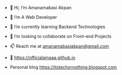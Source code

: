 - 👋 Hi, I’m Amanamabasi Akpan
- 👀 I’m A Web Developer

- 🌱 I’m currently learning Backend Technologies

- 💞️ I’m looking to collaborate on Front-end Projects

- 📫 Reach me at amanamabasiakpan@gmail.com
- 👀 https://officialamaaa.github.io

- Personal blog https://itstechornothing.blogspot.com



